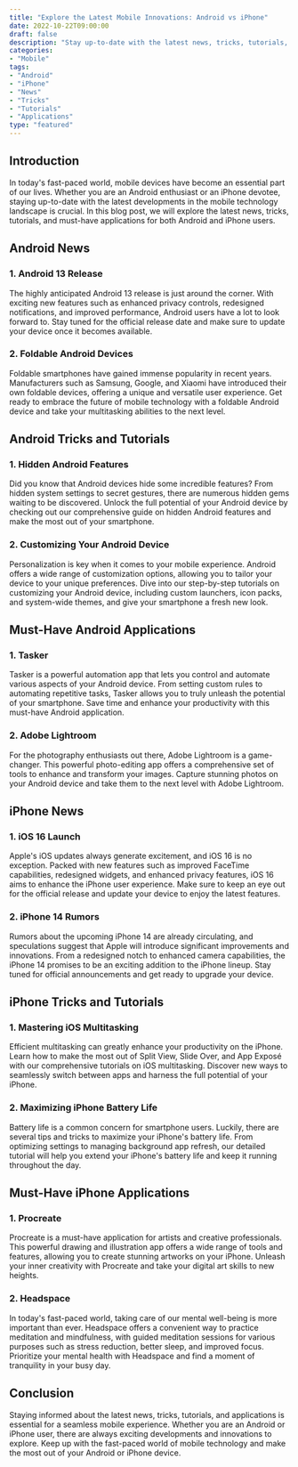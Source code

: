 ```yaml
---
title: "Explore the Latest Mobile Innovations: Android vs iPhone"
date: 2022-10-22T09:00:00
draft: false
description: "Stay up-to-date with the latest news, tricks, tutorials, and applications for Android and iPhone."
categories: 
- "Mobile"
tags: 
- "Android"
- "iPhone"
- "News"
- "Tricks"
- "Tutorials"
- "Applications"
type: "featured"
---
```


## Introduction

In today's fast-paced world, mobile devices have become an essential part of our lives. Whether you are an Android enthusiast or an iPhone devotee, staying up-to-date with the latest developments in the mobile technology landscape is crucial. In this blog post, we will explore the latest news, tricks, tutorials, and must-have applications for both Android and iPhone users.

## Android News

### 1. Android 13 Release

The highly anticipated Android 13 release is just around the corner. With exciting new features such as enhanced privacy controls, redesigned notifications, and improved performance, Android users have a lot to look forward to. Stay tuned for the official release date and make sure to update your device once it becomes available.

### 2. Foldable Android Devices

Foldable smartphones have gained immense popularity in recent years. Manufacturers such as Samsung, Google, and Xiaomi have introduced their own foldable devices, offering a unique and versatile user experience. Get ready to embrace the future of mobile technology with a foldable Android device and take your multitasking abilities to the next level.

## Android Tricks and Tutorials

### 1. Hidden Android Features

Did you know that Android devices hide some incredible features? From hidden system settings to secret gestures, there are numerous hidden gems waiting to be discovered. Unlock the full potential of your Android device by checking out our comprehensive guide on hidden Android features and make the most out of your smartphone.

### 2. Customizing Your Android Device

Personalization is key when it comes to your mobile experience. Android offers a wide range of customization options, allowing you to tailor your device to your unique preferences. Dive into our step-by-step tutorials on customizing your Android device, including custom launchers, icon packs, and system-wide themes, and give your smartphone a fresh new look.

## Must-Have Android Applications

### 1. Tasker

Tasker is a powerful automation app that lets you control and automate various aspects of your Android device. From setting custom rules to automating repetitive tasks, Tasker allows you to truly unleash the potential of your smartphone. Save time and enhance your productivity with this must-have Android application.

### 2. Adobe Lightroom

For the photography enthusiasts out there, Adobe Lightroom is a game-changer. This powerful photo-editing app offers a comprehensive set of tools to enhance and transform your images. Capture stunning photos on your Android device and take them to the next level with Adobe Lightroom.

## iPhone News

### 1. iOS 16 Launch

Apple's iOS updates always generate excitement, and iOS 16 is no exception. Packed with new features such as improved FaceTime capabilities, redesigned widgets, and enhanced privacy features, iOS 16 aims to enhance the iPhone user experience. Make sure to keep an eye out for the official release and update your device to enjoy the latest features.

### 2. iPhone 14 Rumors

Rumors about the upcoming iPhone 14 are already circulating, and speculations suggest that Apple will introduce significant improvements and innovations. From a redesigned notch to enhanced camera capabilities, the iPhone 14 promises to be an exciting addition to the iPhone lineup. Stay tuned for official announcements and get ready to upgrade your device.

## iPhone Tricks and Tutorials

### 1. Mastering iOS Multitasking

Efficient multitasking can greatly enhance your productivity on the iPhone. Learn how to make the most out of Split View, Slide Over, and App Exposé with our comprehensive tutorials on iOS multitasking. Discover new ways to seamlessly switch between apps and harness the full potential of your iPhone.

### 2. Maximizing iPhone Battery Life

Battery life is a common concern for smartphone users. Luckily, there are several tips and tricks to maximize your iPhone's battery life. From optimizing settings to managing background app refresh, our detailed tutorial will help you extend your iPhone's battery life and keep it running throughout the day.

## Must-Have iPhone Applications

### 1. Procreate

Procreate is a must-have application for artists and creative professionals. This powerful drawing and illustration app offers a wide range of tools and features, allowing you to create stunning artworks on your iPhone. Unleash your inner creativity with Procreate and take your digital art skills to new heights.

### 2. Headspace

In today's fast-paced world, taking care of our mental well-being is more important than ever. Headspace offers a convenient way to practice meditation and mindfulness, with guided meditation sessions for various purposes such as stress reduction, better sleep, and improved focus. Prioritize your mental health with Headspace and find a moment of tranquility in your busy day.

## Conclusion

Staying informed about the latest news, tricks, tutorials, and applications is essential for a seamless mobile experience. Whether you are an Android or iPhone user, there are always exciting developments and innovations to explore. Keep up with the fast-paced world of mobile technology and make the most out of your Android or iPhone device.

